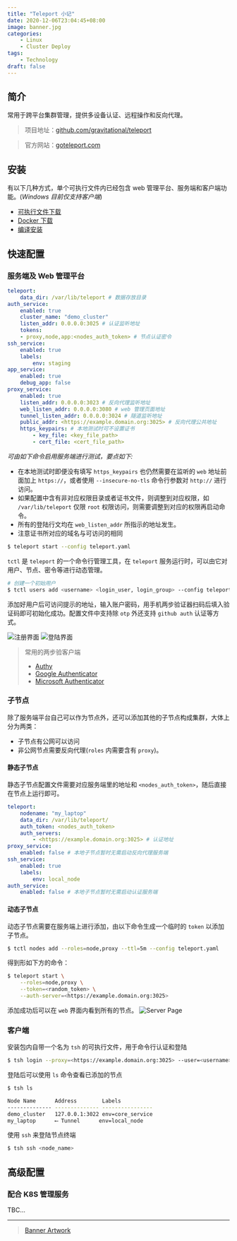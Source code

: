 ```yaml
---
title: "Teleport 小记"
date: 2020-12-06T23:04:45+08:00
image: banner.jpg
categories:
    - Linux
    - Cluster Deploy
tags:
    - Technology
draft: false
---
```


## 简介

常用于跨平台集群管理，提供多设备认证、远程操作和反向代理。

> 项目地址：[github.com/gravitational/teleport](https://github.com/gravitational/teleport)

> 官方网站：[goteleport.com](https://goteleport.com/teleport)

## 安装
有以下几种方式，单个可执行文件内已经包含 web 管理平台、服务端和客户端功能。(*Windows 目前仅支持客户端*)

- [可执行文件下载](https://gravitational.com/teleport/download/)
- [Docker 下载](https://quay.io/repository/gravitational/teleport?tab=tags)
- [编译安装](https://goteleport.com/teleport/installing)

## 快速配置

### 服务端及 Web 管理平台
```yaml
teleport:
    data_dir: /var/lib/teleport # 数据存放目录
auth_service:
    enabled: true
    cluster_name: "demo_cluster"
    listen_addr: 0.0.0.0:3025 # 认证监听地址
    tokens:
    - proxy,node,app:<nodes_auth_token> # 节点认证密令
ssh_service:
    enabled: true
    labels:
        env: staging
app_service:
    enabled: true
    debug_app: false
proxy_service:
    enabled: true
    listen_addr: 0.0.0.0:3023 # 反向代理监听地址
    web_listen_addr: 0.0.0.0:3080 # web 管理页面地址
    tunnel_listen_addr: 0.0.0.0:3024 # 隧道监听地址
    public_addr: <https://example.domain.org:3025> # 反向代理公共地址
    https_keypairs: # 本地测试时可不设置证书
        - key_file: <key_file_path>
        - cert_file: <cert_file_path>

```

*可由如下命令启用服务端进行测试，要点如下:*

- 在本地测试时即便没有填写 `https_keypairs` 也仍然需要在监听的 `web` 地址前面加上 `https://`，或者使用 `--insecure-no-tls` 命令行参数对 `http://` 进行访问。
- 如果配置中含有非对应权限目录或者证书文件，则调整到对应权限，如 `/var/lib/teleport` 仅限 `root` 权限访问，则需要调整到对应的权限再启动命令。
- 所有的登陆行文均在 `web_listen_addr` 所指示的地址发生。
- 注意证书所对应的域名与可访问的相同

```bash
$ teleport start --config teleport.yaml
```

`tctl` 是 `teleport` 的一个命令行管理工具，在 `teleport` 服务运行时，可以由它对用户、节点、密令等进行动态管理。

```bash
# 创建一个初始用户
$ tctl users add <username> <login_user, login_group> --config teleport.yaml 
```

添加好用户后可访问提示的地址，输入账户密码，用手机两步验证器扫码后填入验证码即可初始化成功。配置文件中支持除 `otp` 外还支持 `github auth` 认证等方式。

![注册界面](invite.png) ![登陆界面](login.png)

> 常用的两步验客户端
> - [Authy](https://authy.com/download/)
> - [Google Authenticator](https://www.google.com/landing/2step/)
> - [Microsoft Authenticator](https://www.microsoft.com/en-us/account/authenticator)

### 子节点
除了服务端平台自己可以作为节点外，还可以添加其他的子节点构成集群，大体上分为两类：
- 子节点有公网可以访问
- 非公网节点需要反向代理(`roles` 内需要含有 `proxy`)。

#### 静态子节点
静态子节点配置文件需要对应服务端里的地址和 `<nodes_auth_token>`，随后直接在节点上运行即可。

```yaml
teleport:
    nodename: "my_laptop"
    data_dir: /var/lib/teleport/
    auth_token: <nodes_auth_token>
    auth_servers:
        - <https://example.domain.org:3025> # 认证地址
proxy_service:
    enabled: false # 本地子节点暂时无需启动反向代理服务端
ssh_service:
    enabled: true
    labels:
        env: local_node
auth_service:
    enabled: false # 本地子节点暂时无需启动认证服务端
```

#### 动态子节点
动态子节点需要在服务端上进行添加，由以下命令生成一个临时的 `token` 以添加子节点。

```bash
$ tctl nodes add --roles=node,proxy --ttl=5m --config teleport.yaml
```

得到形如下方的命令：

```bash
$ teleport start \
    --roles=node,proxy \
    --token=<random_token> \
    --auth-server=<https://example.domain.org:3025>
```

添加成功后可以在 `web` 界面内看到所有的节点。
![Server Page](cluster.png)

### 客户端
安装包内自带一个名为 `tsh` 的可执行文件，用于命令行认证和登陆

```bash
$ tsh login --proxy=<https://example.domain.org:3025> --user=<username> 
```

登陆后可以使用 `ls` 命令查看已添加的节点

```bash
$ tsh ls

Node Name      Address        Labels           
-------------- -------------- ----------------
demo_cluster   127.0.0.1:3022 env=core_service
my_laptop      ⟵ Tunnel      env=local_node 
```

使用 `ssh` 来登陆节点终端
```bash
$ tsh ssh <node_name>
```

## 高级配置
### 配合 K8S 管理服务
TBC...

---

> [Banner Artwork](https://wallhaven.cc/w/ymz1qx)
